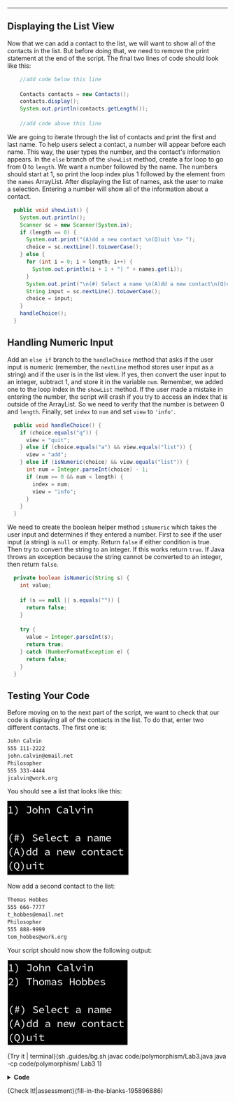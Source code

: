 ----------

## Displaying the List View

Now that we can add a contact to the list, we will want to show all of the contacts in the list. But before doing that, we need to remove the print statement at the end of the script. The final two lines of code should look like this:

```java
    //add code below this line

    Contacts contacts = new Contacts();
    contacts.display();
    System.out.println(contacts.getLength());

    //add code above this line
```

We are going to iterate through the list of contacts and print the first and last name. To help users select a contact, a number will appear before each name. This way, the user types the number, and the contact's information appears. In the `else` branch of the `showList` method, create a for loop to go from 0 to `length`. We want a number followed by the name. The numbers should start at 1, so print the loop index plus 1 followed by the element from the `names` ArrayList. After displaying the list of names, ask the user to make a selection. Entering a number will show all of the information about a contact.

```java
  public void showList() {
    System.out.println();
    Scanner sc = new Scanner(System.in);
    if (length == 0) {
      System.out.print("(A)dd a new contact \n(Q)uit \n> ");
      choice = sc.nextLine().toLowerCase();
    } else {
      for (int i = 0; i < length; i++) {
        System.out.println(i + 1 + ") " + names.get(i));
      }
      System.out.print("\n(#) Select a name \n(A)dd a new contact\n(Q)uit \n> ");
      String input = sc.nextLine().toLowerCase();
      choice = input;
    }
    handleChoice();
  }
```

## Handling Numeric Input

Add an `else if` branch to the `handleChoice` method that asks if the user input is numeric (remember, the `nextLine` method stores user input as a string) and if the user is in the list view. If yes, then convert the user input to an integer, subtract 1, and store it in the variable `num`. Remember, we added one to the loop index in the `showList` method. If the user made a mistake in entering the number, the script will crash if you try to access an index that is outside of the ArrayList. So we need to verify that the number is between 0 and `length`. Finally, set `index` to `num` and set `view` to `'info'`.

```java
  public void handleChoice() {
    if (choice.equals("q")) {
      view = "quit";
    } else if (choice.equals("a") && view.equals("list")) {
      view = "add";
    } else if (isNumeric(choice) && view.equals("list")) {
      int num = Integer.parseInt(choice) - 1;
      if (num >= 0 && num < length) {
        index = num;
        view = "info";
      }
    } 
  }
```

We need to create the boolean helper method `isNumeric` which takes the user input and determines if they entered a number. First to see if the user input (a string) is `null` or empty. Return `false` if either condition is true. Then try to convert the string to an integer. If this works return `true`. If Java throws an exception because the string cannot be converted to an integer, then return `false`.

```java
  private boolean isNumeric(String s) {
    int value;
    
    if (s == null || s.equals("")) {
      return false;
    }
    
    try {
      value = Integer.parseInt(s);
      return true;
    } catch (NumberFormatException e) {
      return false;
    }
  }
```

## Testing Your Code

Before moving on to the next part of the script, we want to check that our code is displaying all of the contacts in the list. To do that, enter two different contacts. The first one is:

```markdown
John Calvin
555 111-2222
john.calvin@email.net
Philosopher
555 333-4444
jcalvin@work.org
```

You should see a list that looks like this:

![Contact 1](.guides/img/polymorphism/lab3_pic1.png)

Now add a second contact to the list:

```markdown
Thomas Hobbes
555 666-7777
t_hobbes@email.net
Philosopher
555 888-9999
tom_hobbes@work.org
```

Your script should now show the following output:

![Contact 2](.guides/img/polymorphism/lab3_pic2.png)

{Try it | terminal}(sh .guides/bg.sh javac code/polymorphism/Lab3.java java -cp code/polymorphism/ Lab3 1)

<details>
  <summary><strong>Code</strong></summary>
  Your code should look like this:
  
  ```java
  import java.util.ArrayList;
  import java.util.Scanner;

  //add class definitions below this line

  abstract class Information {
    public abstract void displayInfo();
    public abstract void addInfo();
  }

  class Contacts extends Information {
    private String view;
    private ArrayList<String> names;
    private ArrayList<String> titles;
    private ArrayList<String> workPhoneNumbers;
    private ArrayList<String> workEmails;
    private ArrayList<String> personalPhoneNumbers;
    private ArrayList<String> personalEmails;
    private String choice;
    private int index;
    private int length;

    public Contacts() {
      view = "list";
      names = new ArrayList<String>();
      titles = new ArrayList<String>();
      workPhoneNumbers = new ArrayList<String>();
      workEmails = new ArrayList<String>();
      personalPhoneNumbers = new ArrayList<String>();
      personalEmails = new ArrayList<String>();
      choice = null;
      index = 0;
      length = 0;
    }

    public void displayInfo() {

    }

    public void addInfo() {
      Scanner sc = new Scanner(System.in);

      System.out.print("Enter their name: ");
      String name = sc.nextLine();
      names.add(name);

      System.out.print("Enter their personal phone number: ");
      String personalPhone = sc.nextLine();
      personalPhoneNumbers.add(personalPhone);

      System.out.print("Enter their personal email: ");
      String personalEmail = sc.nextLine();
      personalEmails.add(personalEmail);

      System.out.print("Enter their work title: ");
      String title = sc.nextLine();
      titles.add(title);

      System.out.print("Enter their work phone number: ");
      String workPhone = sc.nextLine();
      workPhoneNumbers.add(workPhone);

      System.out.print("Enter their work email: ");
      String workEmail = sc.nextLine();
      workEmails.add(workEmail);

      length++;
      view = "list";
    }

    public void showList() {
      System.out.println();
      Scanner sc = new Scanner(System.in);
      if (length == 0) {
        System.out.print("(A)dd a new contact \n(Q)uit \n> ");
        choice = sc.nextLine().toLowerCase();
      } else {
        for (int i = 0; i < length; i++) {
          System.out.println(i + 1 + ") " + names.get(i));
        }
        System.out.print("\n(#) Select a name \n(A)dd a new contact\n(Q)uit \n> ");
        String input = sc.nextLine().toLowerCase();
        choice = input;
      }
      handleChoice();
    }

      private boolean isNumeric(String s) {
      int value;

      if (s == null || s.equals("")) {
        return false;
      }

      try {
        value = Integer.parseInt(s);
        return true;
      } catch (NumberFormatException e) {
        return false;
      }
    }

    public void handleChoice() {
      if (choice.equals("q")) {
        view = "quit";
      } else if (choice.equals("a") && view.equals("list")) {
        view = "add";
      } else if (isNumeric(choice) && view.equals("list")) {
        int num = Integer.parseInt(choice) - 1;
        if (num >= 0 && num < length) {
          index = num;
          view = "info";
        }
      } else if (choice.equals("c") && view.equals("info")) {
        view = "list";
      } else if (choice.equals("n") && view.equals("info")) {
        index = (index + 1 < length) ? index + 1 : 0;
      } else if (choice.equals("p") && view.equals("info")) {
        index = (index - 1 >= 0) ? index - 1 : length - 1;
      }
    }

    public void display() {
      while (true) {
        if (view.equals("list")) {
          showList();
        } else if (view.equals("info")) {
          displayInfo();
        } else if (view.equals("add")) {
          System.out.println();
          addInfo();
        } else if (view.equals("quit")) {
          System.out.println("\nClosing the contact list...\n");
          break;
        }
      }
    }

    public int getLength() {
      return length;
    }
  }

  //add class definitions above this line

  public class Lab3 {  
    public static void main(String[] args) {

      //add code below this line

      Contacts contacts = new Contacts();
      contacts.display();

      //add code above this line
    }
  }
  ```
  
</details>

{Check It!|assessment}(fill-in-the-blanks-195896886)
